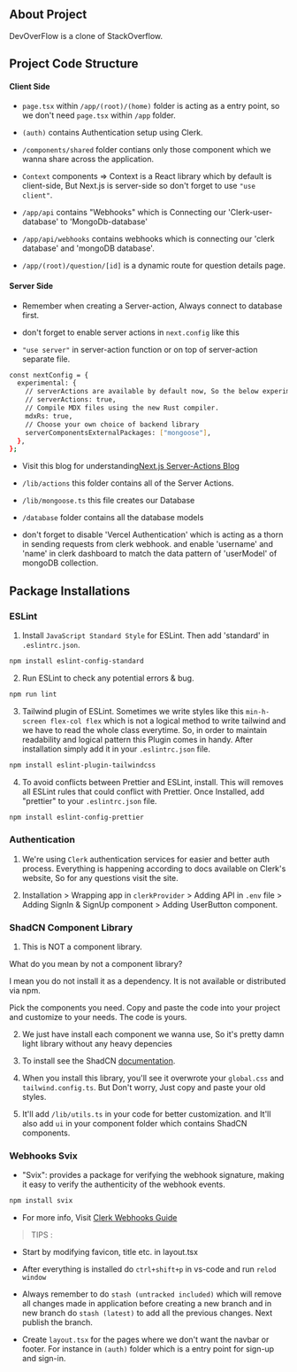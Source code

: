 ## About Project

DevOverFlow is a clone of StackOverflow.

## Project Code Structure

#### Client Side

- `page.tsx` within `/app/(root)/(home)` folder is acting as a entry point, so we don't need `page.tsx` within `/app` folder.

- `(auth)` contains Authentication setup using Clerk.

- `/components/shared` folder contians only those component which we wanna share across the application.

- `Context` components => Context is a React library which by default is client-side, But Next.js is server-side so don't forget to use `"use client"`.

- `/app/api` contains "Webhooks" which is Connecting our 'Clerk-user-database' to 'MongoDb-database'

- `/app/api/webhooks` contains webhooks which is connecting our 'clerk database' and 'mongoDB database'.

- `/app/(root)/question/[id]` is a dynamic route for question details page.

#### Server Side

- Remember when creating a Server-action, Always connect to database first.

- don't forget to enable server actions in `next.config` like this

- `"use server"` in server-action function or on top of server-action separate file.

```bash
const nextConfig = {
  experimental: {
    // serverActions are available by default now, So the below experimental code is not required
    // serverActions: true,
    // Compile MDX files using the new Rust compiler.
    mdxRs: true,
    // Choose your own choice of backend library
    serverComponentsExternalPackages: ["mongoose"],
  },
};
```

- Visit this blog for understanding[Next.js Server-Actions Blog](https://makerkit.dev/blog/tutorials/nextjs-server-actions)

- `/lib/actions` this folder contains all of the Server Actions.

- `/lib/mongoose.ts` this file creates our Database

- `/database` folder contains all the database models

- don't forget to disable 'Vercel Authentication' which is acting as a thorn in sending requests from clerk webhook. and enable 'username' and 'name' in clerk dashboard to match the data pattern of 'userModel' of mongoDB collection.

## Package Installations

### ESLint

1.  Install `JavaScript Standard Style` for ESLint. Then add 'standard' in `.eslintrc.json`.

```bash
npm install eslint-config-standard
```

2. Run ESLint to check any potential errors & bug.

```bash
npm run lint
```

3. Tailwind plugin of ESLint.
   Sometimes we write styles like this `min-h-screen flex-col flex` which is not a logical method to write tailwind and we have to read the whole class everytime. So, in order to maintain readability and logical pattern this Plugin comes in handy.
   After installation simply add it in your `.eslintrc.json` file.

```bash
npm install eslint-plugin-tailwindcss
```

4. To avoid conflicts between Prettier and ESLint, install.
   This will removes all ESLint rules that could conflict with Prettier. Once Installed, add "prettier" to your `.eslintrc.json` file.

```bash
npm install eslint-config-prettier
```

### Authentication

1. We're using `Clerk` authentication services for easier and better auth process. Everything is happening according to docs available on Clerk's website, So for any questions visit the site.

2. Installation > Wrapping app in `clerkProvider` > Adding API in `.env` file > Adding SignIn & SignUp component > Adding UserButton component.

### ShadCN Component Library

1. This is NOT a component library.

What do you mean by not a component library?

I mean you do not install it as a dependency. It is not available or distributed via npm.

Pick the components you need. Copy and paste the code into your project and customize to your needs. The code is yours.

2. We just have install each component we wanna use, So it's pretty damn light library without any heavy depencies

3. To install see the ShadCN [documentation](https://ui.shadcn.com/docs).

4. When you install this library, you'll see it overwrote your `global.css` and `tailwind.config.ts`. But Don't worry, Just copy and paste your old styles.

5. It'll add `/lib/utils.ts` in your code for better customization. and It'll also add `ui` in your component folder which contains ShadCN components.

### Webhooks Svix

- "Svix": provides a package for verifying the webhook signature, making it easy to verify the authenticity of the webhook events.

```bash
npm install svix
```

- For more info, Visit [Clerk Webhooks Guide](https://clerk.com/docs/integrations/webhooks/sync-data)

> TIPS :

- Start by modifying favicon, title etc. in layout.tsx

- After everything is installed do `ctrl+shift+p` in vs-code and run `relod window`

- Always remember to do `stash (untracked included)` which will remove all changes made in application before creating a new branch and in new branch do `stash (latest)` to add all the previous changes. Next publish the branch.

- Create `layout.tsx` for the pages where we don't want the navbar or footer. For instance in `(auth)` folder which is a entry point for sign-up and sign-in.

